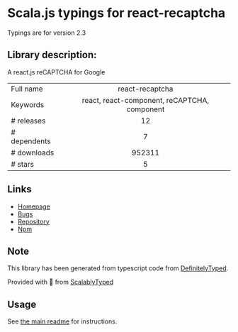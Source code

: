 
# Scala.js typings for react-recaptcha

Typings are for version 2.3

## Library description:
A react.js reCAPTCHA for Google

|                    |                 |
| ------------------ | :-------------: |
| Full name          | react-recaptcha |
| Keywords           | react, react-component, reCAPTCHA, component |
| # releases         | 12 |
| # dependents       | 7 |
| # downloads        | 952311 |
| # stars            | 5 |

## Links
- [Homepage](https://github.com/appleboy/react-recaptcha)
- [Bugs](https://github.com/appleboy/react-recaptcha/issues)
- [Repository](https://github.com/appleboy/react-recaptcha)
- [Npm](https://www.npmjs.com/package/react-recaptcha)
    


## Note
This library has been generated from typescript code from [DefinitelyTyped](https://definitelytyped.org).

Provided with :purple_heart: from [ScalablyTyped](https://github.com/oyvindberg/ScalablyTyped)

## Usage
See [the main readme](../../readme.md) for instructions.


